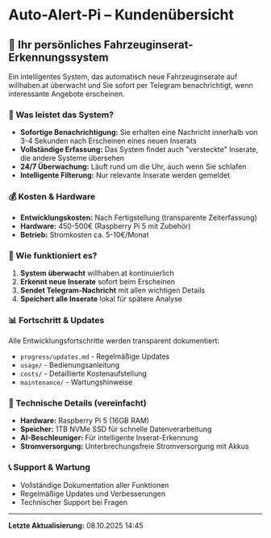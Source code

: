 # Auto-Alert-Pi – Kundenübersicht

## 🚗 Ihr persönliches Fahrzeuginserat-Erkennungssystem

Ein intelligentes System, das automatisch neue Fahrzeuginserate auf willhaben.at überwacht und Sie sofort per Telegram benachrichtigt, wenn interessante Angebote erscheinen.

### 🎯 Was leistet das System?
- **Sofortige Benachrichtigung:** Sie erhalten eine Nachricht innerhalb von 3-4 Sekunden nach Erscheinen eines neuen Inserats
- **Vollständige Erfassung:** Das System findet auch "versteckte" Inserate, die andere Systeme übersehen
- **24/7 Überwachung:** Läuft rund um die Uhr, auch wenn Sie schlafen
- **Intelligente Filterung:** Nur relevante Inserate werden gemeldet

### 💰 Kosten & Hardware
- **Entwicklungskosten:** Nach Fertigstellung (transparente Zeiterfassung)
- **Hardware:** 450-500€ (Raspberry Pi 5 mit Zubehör)
- **Betrieb:** Stromkosten ca. 5-10€/Monat

### 📱 Wie funktioniert es?
1. **System überwacht** willhaben.at kontinuierlich
2. **Erkennt neue Inserate** sofort beim Erscheinen
3. **Sendet Telegram-Nachricht** mit allen wichtigen Details
4. **Speichert alle Inserate** lokal für spätere Analyse

### 📊 Fortschritt & Updates
Alle Entwicklungsfortschritte werden transparent dokumentiert:
- `progress/updates.md` - Regelmäßige Updates
- `usage/` - Bedienungsanleitung
- `costs/` - Detaillierte Kostenaufstellung
- `maintenance/` - Wartungshinweise

### 🔧 Technische Details (vereinfacht)
- **Hardware:** Raspberry Pi 5 (16GB RAM)
- **Speicher:** 1TB NVMe SSD für schnelle Datenverarbeitung
- **AI-Beschleuniger:** Für intelligente Inserat-Erkennung
- **Stromversorgung:** Unterbrechungsfreie Stromversorgung mit Akkus

### 📞 Support & Wartung
- Vollständige Dokumentation aller Funktionen
- Regelmäßige Updates und Verbesserungen
- Technischer Support bei Fragen

---
**Letzte Aktualisierung:** 08.10.2025 14:45
